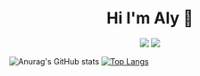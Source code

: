 <h1 align="center">Hi I'm Aly 👋</h1>
<p align="center">
    <a href="https://www.linkedin.com/in/achmad-aly-abdulloh-975035221/"><img src="https://img.shields.io/badge/linkedin-%230177B5?style=flat&logo=linkedin&logoColor=white"/></a>
    <a href="https://www.instagram.com/achmd_aly"><img src="https://img.shields.io/badge/instagram-%23E4415F?style=flat&logo=instagram&logoColor=white"/></a>
  </p>

![Anurag's GitHub stats](https://github-readme-stats.vercel.app/api?username=AlyAbdulloh&show_icons=true)
[![Top Langs](https://github-readme-stats.vercel.app/api/top-langs/?username=AlyAbdulloh&layout=compact)](https://github.com/anuraghazra/github-readme-stats)
